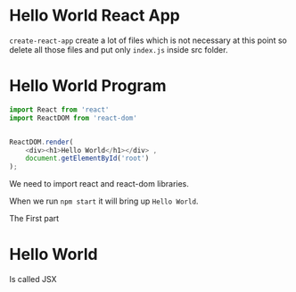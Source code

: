 # Hello World React App

`create-react-app` create a lot of files which is not necessary at this point so delete all those files and put only `index.js` inside src folder.

# Hello World Program

```js
import React from 'react'
import ReactDOM from 'react-dom'


ReactDOM.render(
    <div><h1>Hello World</h1></div> ,
    document.getElementById('root')
);
```

We need to import react and react-dom libraries.

When we run `npm start` it will bring up `Hello World`.

The First part
     <div> 
        <h1> Hello World </h1> 
    </div>
    
Is called JSX